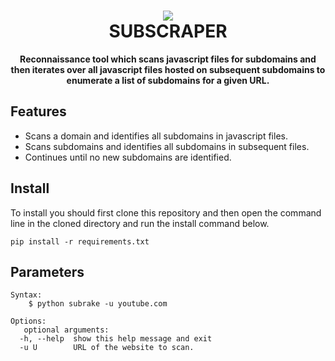 <div align="center"><h1> 
    <img src="https://i.imgur.com/SfYw4T4.png"/> <br>    
    SUBSCRAPER
</h1>
<b>Reconnaissance tool which scans javascript files for subdomains and then iterates over all javascript files hosted on subsequent subdomains to enumerate a list of subdomains for a given URL.</b>
</div>

## Features

* Scans a domain and identifies all subdomains in javascript files.
* Scans subdomains and identifies all subdomains in subsequent files.
* Continues until no new subdomains are identified.

## Install

To install you should first clone this repository and then open the command line in the cloned directory and run the install command below.

```
pip install -r requirements.txt
```

## Parameters

```
Syntax: 
    $ python subrake -u youtube.com

Options:
   optional arguments:
  -h, --help  show this help message and exit
  -u U        URL of the website to scan.
```
